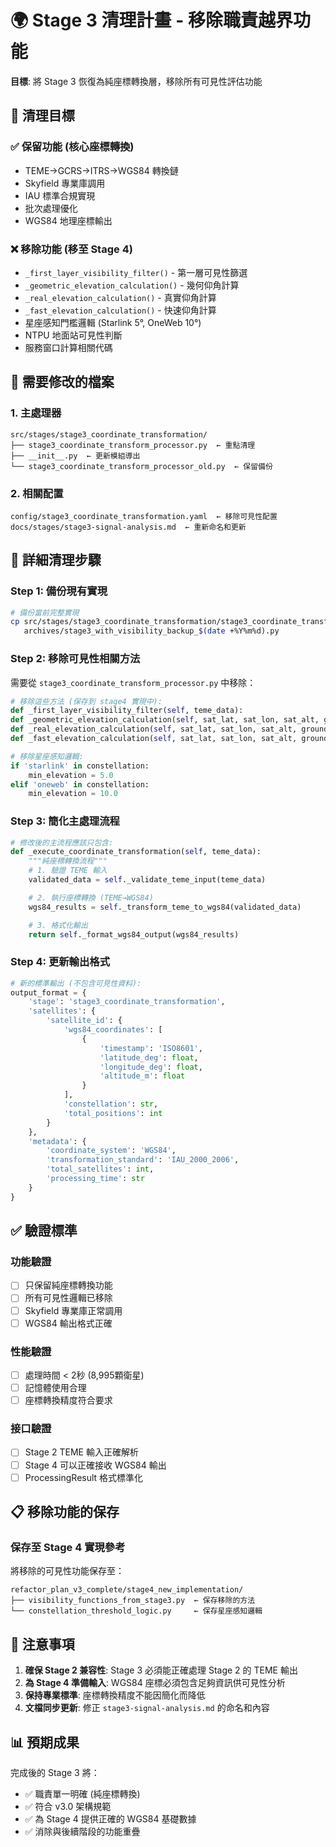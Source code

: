 # 🌍 Stage 3 清理計畫 - 移除職責越界功能

**目標**: 將 Stage 3 恢復為純座標轉換層，移除所有可見性評估功能

## 🎯 清理目標

### ✅ **保留功能** (核心座標轉換)
- TEME→GCRS→ITRS→WGS84 轉換鏈
- Skyfield 專業庫調用
- IAU 標準合規實現
- 批次處理優化
- WGS84 地理座標輸出

### ❌ **移除功能** (移至 Stage 4)
- `_first_layer_visibility_filter()` - 第一層可見性篩選
- `_geometric_elevation_calculation()` - 幾何仰角計算
- `_real_elevation_calculation()` - 真實仰角計算
- `_fast_elevation_calculation()` - 快速仰角計算
- 星座感知門檻邏輯 (Starlink 5°, OneWeb 10°)
- NTPU 地面站可見性判斷
- 服務窗口計算相關代碼

## 📂 需要修改的檔案

### 1. **主處理器**
```
src/stages/stage3_coordinate_transformation/
├── stage3_coordinate_transform_processor.py  ← 重點清理
├── __init__.py  ← 更新模組導出
└── stage3_coordinate_transform_processor_old.py  ← 保留備份
```

### 2. **相關配置**
```
config/stage3_coordinate_transformation.yaml  ← 移除可見性配置
docs/stages/stage3-signal-analysis.md  ← 重新命名和更新
```

## 🔧 詳細清理步驟

### Step 1: 備份現有實現
```bash
# 備份當前完整實現
cp src/stages/stage3_coordinate_transformation/stage3_coordinate_transform_processor.py \
   archives/stage3_with_visibility_backup_$(date +%Y%m%d).py
```

### Step 2: 移除可見性相關方法
需要從 `stage3_coordinate_transform_processor.py` 中移除：

```python
# 移除這些方法 (保存到 stage4 實現中):
def _first_layer_visibility_filter(self, teme_data):
def _geometric_elevation_calculation(self, sat_lat, sat_lon, sat_alt, ground_lat, ground_lon, ground_alt):
def _real_elevation_calculation(self, sat_lat, sat_lon, sat_alt, ground_lat, ground_lon, ground_alt):
def _fast_elevation_calculation(self, sat_lat, sat_lon, sat_alt, ground_lat, ground_lon, ground_alt):

# 移除星座感知邏輯:
if 'starlink' in constellation:
    min_elevation = 5.0
elif 'oneweb' in constellation:
    min_elevation = 10.0
```

### Step 3: 簡化主處理流程
```python
# 修改後的主流程應該只包含:
def _execute_coordinate_transformation(self, teme_data):
    """純座標轉換流程"""
    # 1. 驗證 TEME 輸入
    validated_data = self._validate_teme_input(teme_data)

    # 2. 執行座標轉換 (TEME→WGS84)
    wgs84_results = self._transform_teme_to_wgs84(validated_data)

    # 3. 格式化輸出
    return self._format_wgs84_output(wgs84_results)
```

### Step 4: 更新輸出格式
```python
# 新的標準輸出 (不包含可見性資料):
output_format = {
    'stage': 'stage3_coordinate_transformation',
    'satellites': {
        'satellite_id': {
            'wgs84_coordinates': [
                {
                    'timestamp': 'ISO8601',
                    'latitude_deg': float,
                    'longitude_deg': float,
                    'altitude_m': float
                }
            ],
            'constellation': str,
            'total_positions': int
        }
    },
    'metadata': {
        'coordinate_system': 'WGS84',
        'transformation_standard': 'IAU_2000_2006',
        'total_satellites': int,
        'processing_time': str
    }
}
```

## ✅ 驗證標準

### 功能驗證
- [ ] 只保留純座標轉換功能
- [ ] 所有可見性邏輯已移除
- [ ] Skyfield 專業庫正常調用
- [ ] WGS84 輸出格式正確

### 性能驗證
- [ ] 處理時間 < 2秒 (8,995顆衛星)
- [ ] 記憶體使用合理
- [ ] 座標轉換精度符合要求

### 接口驗證
- [ ] Stage 2 TEME 輸入正確解析
- [ ] Stage 4 可以正確接收 WGS84 輸出
- [ ] ProcessingResult 格式標準化

## 📋 移除功能的保存

### 保存至 Stage 4 實現參考
將移除的可見性功能保存至：
```
refactor_plan_v3_complete/stage4_new_implementation/
├── visibility_functions_from_stage3.py  ← 保存移除的方法
└── constellation_threshold_logic.py     ← 保存星座感知邏輯
```

## 🚨 注意事項

1. **確保 Stage 2 兼容性**: Stage 3 必須能正確處理 Stage 2 的 TEME 輸出
2. **為 Stage 4 準備輸入**: WGS84 座標必須包含足夠資訊供可見性分析
3. **保持專業標準**: 座標轉換精度不能因簡化而降低
4. **文檔同步更新**: 修正 `stage3-signal-analysis.md` 的命名和內容

## 📊 預期成果

完成後的 Stage 3 將：
- ✅ 職責單一明確 (純座標轉換)
- ✅ 符合 v3.0 架構規範
- ✅ 為 Stage 4 提供正確的 WGS84 基礎數據
- ✅ 消除與後續階段的功能重疊